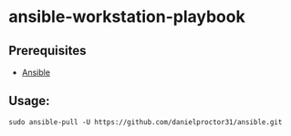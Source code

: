 # ansible-workstation-playbook

## Prerequisites

- [Ansible](https://www.ansible.com/)

## Usage:
```
sudo ansible-pull -U https://github.com/danielproctor31/ansible.git
```